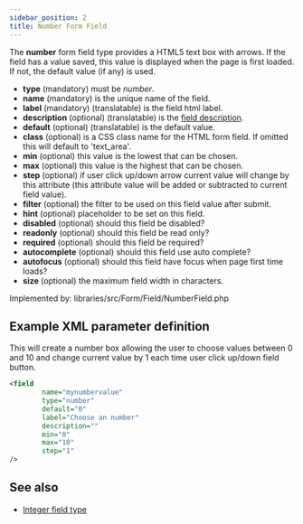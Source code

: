 ```yaml
---
sidebar_position: 2
title: Number Form Field
---
```


The **number** form field type provides a HTML5 text box with arrows. If the field has a value saved, this value is displayed when the page is first loaded. If not, the default value (if any) is used.

- **type** (mandatory) must be *number*.
- **name** (mandatory) is the unique name of the field.
- **label** (mandatory) (translatable) is the field html label.
- **description** (optional) (translatable) is the [field description](../standard-form-field-attributes.md#description).
- **default** (optional) (translatable) is the default value.
- **class** (optional) is a CSS class name for the HTML form field. If omitted this will default to 'text_area'.
- **min** (optional) this value is the lowest that can be chosen.
- **max** (optional) this value is the highest that can be chosen.
- **step** (optional) if user click up/down arrow current value will change by this attribute (this attribute value will be added or subtracted to current field value).
- **filter** (optional) the filter to be used on this field value after submit.
- **hint** (optional) placeholder to be set on this field.
- **disabled** (optional) should this field be disabled?
- **readonly** (optional) should this field be read only?
- **required** (optional) should this field be required?
- **autocomplete** (optional) should this field use auto complete?
- **autofocus** (optional) should this field have focus when page first time loads?
- **size** (optional) the maximum field width in characters.

Implemented by: libraries/src/Form/Field/NumberField.php

## Example XML parameter definition 
This will create a number box allowing the user to choose values between 0 and 10 and change current value by 1 each time user click up/down field button.

```xml
<field
        name="mynumbervalue" 
        type="number" 
        default="0" 
        label="Choose an number" 
        description="" 
        min="0" 
        max="10" 
        step="1"
/>
```

## See also

* [Integer field type](./integer.md)